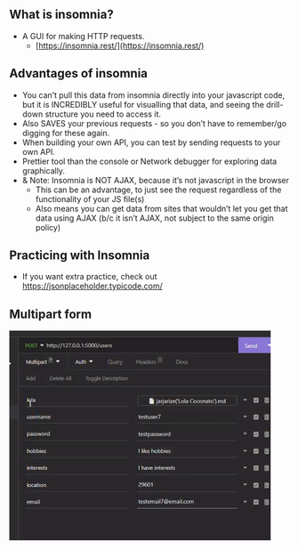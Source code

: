 ## What is insomnia?
- A GUI for making HTTP requests.
	- [https://insomnia.rest/](https://insomnia.rest/)

## Advantages of insomnia
- You can’t pull this data from insomnia directly into your javascript code, but it is INCREDIBLY useful for visualling that data, and seeing the drill-down structure you need to access it.
- Also SAVES your previous requests - so you don’t have to remember/go digging for these again.
- When building your own API, you can test by sending requests to your own API.
- Prettier tool than the console or Network debugger for exploring data graphically.
- & Note: Insomnia is NOT AJAX, because it’s not javascript in the browser
	- This can be an advantage, to just see the request regardless of the functionality of your JS file(s)
	- Also means you can get data from sites that wouldn’t let you get that data using AJAX (b/c it isn’t AJAX, not subject to the same origin policy)

## Practicing with Insomnia
- If you want extra practice, check out https://jsonplaceholder.typicode.com/


## Multipart form

![](../assets/image/insomnia-1683141394875.jpeg)